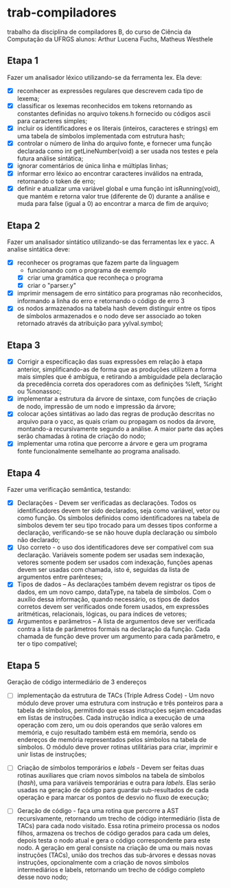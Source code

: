 # trab-compiladores
trabalho da disciplina de compiladores B, do curso de Ciência da Computação da UFRGS
alunos: Arthur Lucena Fuchs, Matheus Westhele

## Etapa 1
Fazer um analisador léxico utilizando-se da ferramenta lex. Ela deve:

- [x] reconhecer as expressões regulares que descrevem cada tipo de lexema;
- [x] classificar os lexemas reconhecidos em tokens retornando as constantes definidas no
arquivo tokens.h fornecido ou códigos ascii para caracteres simples;
- [x] incluir os identificadores e os literais (inteiros, caracteres e strings) em uma tabela de
símbolos implementada com estrutura hash;
- [x] controlar o número de linha do arquivo fonte, e fornecer uma função declarada como
int getLineNumber(void) a ser usada nos testes e pela futura análise sintática;
- [X] ignorar comentários de única linha e múltiplas linhas;
- [X] informar erro léxico ao encontrar caracteres inválidos na entrada, retornando o token
de erro;
- [x] definir e atualizar uma variável global e uma função int isRunning(void), que
mantém e retorna valor true (diferente de 0) durante a análise e muda para false (igual
a 0) ao encontrar a marca de fim de arquivo;

## Etapa 2
Fazer um analisador sintático utilizando-se das ferramentas lex e yacc. A analise sintática deve:

- [X] reconhecer os programas que fazem parte da linguagem
  - funcionando com o programa de exemplo
  - [X] criar uma gramática que reconheça o programa
  - [X] criar o "parser.y"
- [X] imprimir mensagem de erro sintático para programas não reconhecidos, informando a linha do erro e retornando o código de erro 3
- [X] os nodos armazenados na tabela hash devem distinguir entre os tipos de símbolos armazenados e o nodo deve ser associado ao token retornado através da atribuição para yylval.symbol;

## Etapa 3
- [X] Corrigir a especificação das suas expressões em relação à etapa anterior, simplificando-­as de forma que as produções utilizem a forma mais simples que é ambígua, e retirando a ambiguidade pela declaração da precedência correta dos operadores com as definições %left, %right ou %nonassoc;
- [X] implementar a estrutura da árvore de sintaxe, com funções de criação de nodo, impressão de um nodo e impressão da árvore;
- [X] colocar ações sintátivas ao lado das regras de produção descritas no arquivo para o yacc, as quais criam ou propagam os nodos da árvore, montando-a recursivamente segundo a análise. A maior parte das ações serão chamadas à rotina de criação do nodo;
- [X] implementar uma rotina que percorre a árvore e gera um programa fonte funcionalmente semelhante ao programa analisado.

## Etapa 4
Fazer uma verificação semântica, testando:

 - [X] Declarações - Devem ser verificadas as declarações. Todos os identificadores devem
ter sido declarados, seja como variável, vetor ou como função. Os símbolos definidos
como identificadores na tabela de símbolos devem ter seu tipo trocado para um desses
tipos conforme a declaração, verificando-se se não houve dupla declaração ou símbolo
não declarado;
- [X] Uso correto - o uso dos identificadores deve ser compatível com sua declaração.
Variáveis somente podem ser usadas sem indexação, vetores somente podem ser
usados com indexação, funções apenas devem ser usadas com chamada, isto é,
seguidas da lista de argumentos entre parênteses;
- [X] Tipos de dados – As declarações também devem registrar os tipos de dados, em um
novo campo, dataType, na tabela de símbolos. Com o auxílio dessa informação,
quando necessário, os tipos de dados corretos devem ser verificados onde forem
usados, em expressões aritméticas, relacionais, lógicas, ou para índices de vetores;
- [X] Argumentos e parâmetros – A lista de argumentos deve ser verificada
contra a lista de parâmetros formais na declaração da função. Cada chamada de
função deve prover um argumento para cada parâmetro, e ter o tipo compatível;

## Etapa 5
Geração de código intermediário de 3 endereços

- [ ] implementação da estrutura de TACs (Triple Adress Code) -  Um novo
módulo deve prover uma estrutura com instrução e três ponteiros para a tabela
de símbolos, permitindo que essas instruções sejam encadeadas em
listas de instruções. Cada instrução indica a execução de uma operação com
zero, um ou dois operandos que serão valores em memória, e cujo resultado
também está em memória, sendo os endereços de memória representados pelos
símbolos na tabela de símbolos. O módulo deve prover rotinas utilitárias para
criar, imprimir e unir listas de instruções;

- [ ] Criação de símbolos temporários e *labels* - Devem ser feitas duas
rotinas auxiliares que criam novos símbolos na tabela de símbolos (*hash*),
uma para variáveis temporárias e outra para *labels*. Elas serão usadas na
geração de código para guardar sub-resultados de cada operação e para marcar os
pontos de desvio no fluxo de execução;

- [ ] Geração de código - faça uma rotina que percorre a AST recursivamente,
retornando um trecho de código intermediário (lista de TACs) para cada nodo
visitado. Essa rotina primeiro processa os nodos filhos, armazena os trechos de
código gerados para cada um deles, depois testa o nodo atual e gera o código
correspondente para este nodo. A geração em geral consiste na criação de uma ou
mais novas instruções (TACs), união dos trechos das sub-árvores e dessas novas
instruções, opcionalmente com a criação de novos símbolos intermediários e
labels, retornando um trecho de código completo desse novo nodo;
